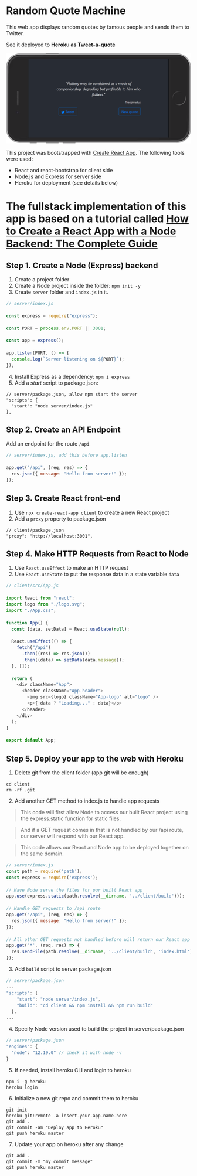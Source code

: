 # Random Quote Machine

This web app displays random quotes by famous people and sends them to Twitter.

See it deployed to **Heroku as [Tweet-a-quote](https://tweet-a-quote.herokuapp.com/)**

<p align="center">
<img src="https://github.com/dmitryyagodin/random-quote-machine/blob/main/src/localhost_3000_(iPhone%206_7_8).png" alt="App screenshot" width=600>
</p>

This project was bootstrapped with [Create React App](https://github.com/facebook/create-react-app).
The following tools were used:
- React and react-bootstrap for client side
- Node.js and Express for server side
- Heroku for deployment (see details below)


# The fullstack implementation of this app is based on a tutorial called [How to Create a React App with a Node Backend: The Complete Guide](https://www.freecodecamp.org/news/how-to-create-a-react-app-with-a-node-backend-the-complete-guide/)
## Step 1. Create a Node (Express) backend
1. Create a project folder
2. Create a Node project inside the folder: `npm init -y`
3. Create `server` folder and `index.js` in it.
```javascript
// server/index.js

const express = require("express");

const PORT = process.env.PORT || 3001;

const app = express();

app.listen(PORT, () => {
  console.log(`Server listening on ${PORT}`);
});
```
4. Install Express as a dependency: `npm i express`
5. Add a *start* script to package.json:
```
// server/package.json, allow npm start the server
"scripts": {
  "start": "node server/index.js"
},
```
## Step 2. Create an API Endpoint

Add an endpoint for the route `/api`
```javascript
// server/index.js, add this before app.listen

app.get("/api", (req, res) => {
  res.json({ message: "Hello from server!" });
});
```
## Step 3. Create React front-end

1. Use `npx create-react-app client` to create a new React project
2. Add a `proxy` property to package.json
```
// client/package.json
"proxy": "http://localhost:3001",
```
## Step 4. Make HTTP Requests from React to Node

1. Use `React.useEffect` to make an HTTP request
2. Use `React.useState` to put the response data in a state variable `data`

```javascript
// client/src/App.js

import React from "react";
import logo from "./logo.svg";
import "./App.css";

function App() {
  const [data, setData] = React.useState(null);

  React.useEffect(() => {
    fetch("/api")
      .then((res) => res.json())
      .then((data) => setData(data.message));
  }, []);

  return (
    <div className="App">
      <header className="App-header">
        <img src={logo} className="App-logo" alt="logo" />
        <p>{!data ? "Loading..." : data}</p>
      </header>
    </div>
  );
}

export default App;
```

## Step 5. Deploy your app to the web with Heroku

1. Delete git from the client folder (app git will be enough) 
```
cd client
rm -rf .git
```
2. Add another GET method to index.js to handle app requests

>This code will first allow Node to access our built React project using the express.static function for static files.

>And if a GET request comes in that is not handled by our /api route, our server will respond with our React app.

>This code allows our React and Node app to be deployed together on the same domain.

```javascript
// server/index.js
const path = require('path');
const express = require('express');

// Have Node serve the files for our built React app
app.use(express.static(path.resolve(__dirname, '../client/build')));

// Handle GET requests to /api route
app.get("/api", (req, res) => {
  res.json({ message: "Hello from server!" });
});

// All other GET requests not handled before will return our React app
app.get('*', (req, res) => {
  res.sendFile(path.resolve(__dirname, '../client/build', 'index.html'));
});
```
3. Add `build` script to server package.json
```javascript
// server/package.json
...
"scripts": {
    "start": "node server/index.js",
    "build": "cd client && npm install && npm run build"
  },
...
```
4. Specify Node version used to build the project in server/package.json

```javascript
// server/package.json
"engines": {
  "node": "12.19.0" // check it with node -v
}
```

5. If needed, install heroku CLI and login to heroku
```
npm i -g heroku
heroku login
```
6. Initialize a new git repo and commit them to heroku
```
git init
heroku git:remote -a insert-your-app-name-here
git add .
git commit -am "Deploy app to Heroku"
git push heroku master
```

7. Update your app on heroku after any change 
```
git add .
git commit -m "my commit message"
git push heroku master
```
